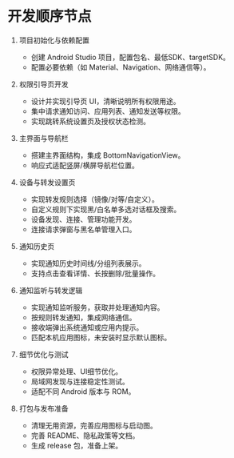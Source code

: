 # 开发顺序节点

1. 项目初始化与依赖配置
   - 创建 Android Studio 项目，配置包名、最低SDK、targetSDK。
   - 配置必要依赖（如 Material、Navigation、网络通信等）。

2. 权限引导页开发
   - 设计并实现引导页 UI，清晰说明所有权限用途。
   - 集中请求通知访问、应用列表、通知发送等权限。
   - 实现跳转系统设置页及授权状态检测。

3. 主界面与导航栏
   - 搭建主界面结构，集成 BottomNavigationView。
   - 响应式适配竖屏/横屏导航栏位置。

4. 设备与转发设置页
   - 实现转发规则选择（镜像/对等/自定义）。
   - 自定义规则下实现黑/白名单多选对话框及搜索。
   - 设备发现、连接、管理功能开发。
   - 连接请求弹窗与黑名单管理入口。

5. 通知历史页
   - 实现通知历史时间线/分组列表展示。
   - 支持点击查看详情、长按删除/批量操作。

6. 通知监听与转发逻辑
   - 实现通知监听服务，获取并处理通知内容。
   - 按规则转发通知，集成网络通信。
   - 接收端弹出系统通知或应用内提示。
   - 匹配本机应用图标，未安装时显示默认图标。

7. 细节优化与测试
   - 权限异常处理、UI细节优化。
   - 局域网发现与连接稳定性测试。
   - 适配不同 Android 版本与 ROM。

8. 打包与发布准备
   - 清理无用资源，完善应用图标与启动图。
   - 完善 README、隐私政策等文档。
   - 生成 release 包，准备上架。
